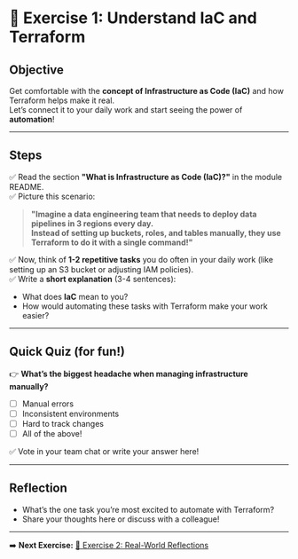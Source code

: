 # 📝 Exercise 1: Understand IaC and Terraform

## Objective

Get comfortable with the **concept of Infrastructure as Code (IaC)** and how Terraform helps make it real.  
Let’s connect it to your daily work and start seeing the power of **automation**!

---

## Steps

✅ Read the section **"What is Infrastructure as Code (IaC)?"** in the module README.  
✅ Picture this scenario:  
> **"Imagine a data engineering team that needs to deploy data pipelines in 3 regions every day.  
Instead of setting up buckets, roles, and tables manually, they use Terraform to do it with a single command!"**

✅ Now, think of **1-2 repetitive tasks** you do often in your daily work (like setting up an S3 bucket or adjusting IAM policies).  
✅ Write a **short explanation** (3-4 sentences):  
- What does **IaC** mean to you?  
- How would automating these tasks with Terraform make your work easier?

---

## Quick Quiz (for fun!)

👉 **What’s the biggest headache when managing infrastructure manually?**  
- [ ] Manual errors  
- [ ] Inconsistent environments  
- [ ] Hard to track changes  
- [ ] All of the above!

✅ Vote in your team chat or write your answer here!

---

## Reflection

- What’s the one task you’re most excited to automate with Terraform?  
- Share your thoughts here or discuss with a colleague!

---

➡️ **Next Exercise:** [🧪 Exercise 2: Real-World Reflections](./exercise-2.md)

